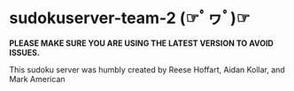 # sudokuserver-team-2 (☞ﾟヮﾟ)☞

**PLEASE MAKE SURE YOU ARE USING THE LATEST VERSION TO AVOID ISSUES.**

This sudoku server was humbly created by Reese Hoffart, Aidan Kollar, and Mark American
